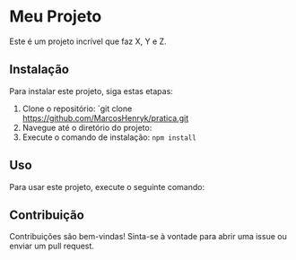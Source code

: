 # Meu Projeto

Este é um projeto incrível que faz X, Y e Z.

## Instalação

Para instalar este projeto, siga estas etapas:

1. Clone o repositório: `git clone https://github.com/MarcosHenryk/pratica.git
2. Navegue até o diretório do projeto: 
3. Execute o comando de instalação: `npm install`

## Uso

Para usar este projeto, execute o seguinte comando:

## Contribuição

Contribuições são bem-vindas! Sinta-se à vontade para abrir uma issue ou enviar um pull request.





